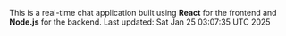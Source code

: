 This is a real-time chat application built using **React** for the frontend and **Node.js** for the backend.
Last updated: Sat Jan 25 03:07:35 UTC 2025
